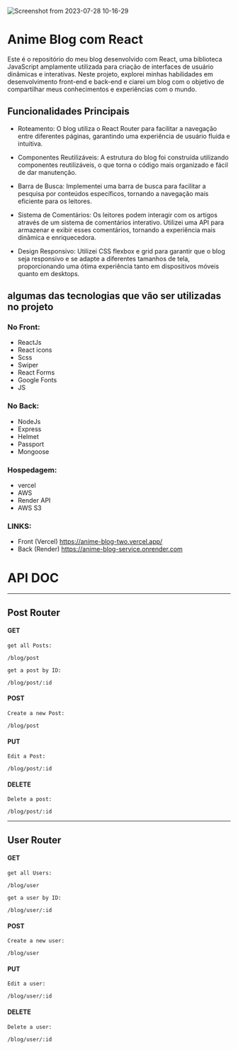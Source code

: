 ![Screenshot from 2023-07-28 10-16-29](https://github.com/wal-wizard/Anime-Blog/assets/82295321/944560ed-2118-498c-9cd2-02acf15475b5)



# Anime Blog com React
Este é o repositório do meu blog desenvolvido com React, uma biblioteca JavaScript amplamente utilizada para criação de interfaces de usuário dinâmicas e interativas. Neste projeto, explorei minhas habilidades em desenvolvimento front-end e back-end e ciarei um blog com o objetivo de compartilhar meus conhecimentos e experiências com o mundo.

## Funcionalidades Principais
 - Roteamento: O blog utiliza o React Router para facilitar a navegação entre diferentes páginas, garantindo uma experiência de usuário fluida e intuitiva.

 - Componentes Reutilizáveis: A estrutura do blog foi construída utilizando componentes reutilizáveis, o que torna o código mais organizado e fácil de dar manutenção.

 - Barra de Busca: Implementei uma barra de busca para facilitar a pesquisa por conteúdos específicos, tornando a navegação mais eficiente para os leitores.

 - Sistema de Comentários: Os leitores podem interagir com os artigos através de um sistema de comentários interativo. Utilizei uma API para armazenar e exibir esses comentários, tornando a experiência mais dinâmica e enriquecedora.

 - Design Responsivo: Utilizei CSS flexbox e grid para garantir que o blog seja responsivo e se adapte a diferentes tamanhos de tela, proporcionando uma ótima experiência tanto em dispositivos móveis quanto em desktops.


## algumas das tecnologias que vão ser utilizadas no projeto
### No Front:
  - ReactJs
  - React icons
  - Scss
  - Swiper
  - React Forms
  - Google Fonts 
  - JS 

### No Back:
  - NodeJs
  - Express
  - Helmet
  - Passport
  - Mongoose

### Hospedagem:
  - vercel
  - AWS
  - Render API
  - AWS S3

### LINKS:
 - Front (Vercel) https://anime-blog-two.vercel.app/
 - Back (Render) https://anime-blog-service.onrender.com

# API DOC

<hr />

## Post Router

#### GET
```
get all Posts: 

/blog/post

get a post by ID:

/blog/post/:id 

```

#### POST
```
Create a new Post:

/blog/post
```
#### PUT
```
Edit a Post:

/blog/post/:id
```

#### DELETE
```
Delete a post:

/blog/post/:id
```

<hr />

## User Router

#### GET
```
get all Users: 

/blog/user

get a user by ID:

/blog/user/:id 

```

#### POST
```
Create a new user:

/blog/user
```
#### PUT
```
Edit a user:

/blog/user/:id
```

#### DELETE
```
Delete a user:

/blog/user/:id
```
